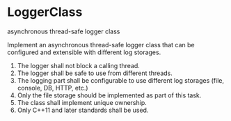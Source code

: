 # LoggerClass
asynchronous thread-safe logger class

Implement an asynchronous thread-safe logger class that can be configured and extensible with different log storages.
1. The logger shall not block a calling thread.
2. The logger shall be safe to use from different threads.
3. The logging part shall be configurable to use different log storages (file, console, DB, HTTP, etc.)
4. Only the file storage should be implemented as part of this task.
5. The class shall implement unique ownership.
6. Only C++11 and later standards shall be used.
